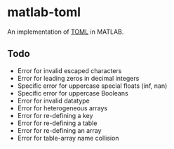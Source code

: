 # matlab-toml
An implementation of [TOML](https://github.com/toml-lang/toml) in MATLAB.

## Todo
* Error for invalid escaped characters
* Error for leading zeros in decimal integers
* Specific error for uppercase special floats (inf, nan)
* Specific error for uppercase Booleans
* Error for invalid datatype
* Error for heterogeneous arrays
* Error for re-defining a key
* Error for re-defining a table
* Error for re-defining an array
* Error for table-array name collision
